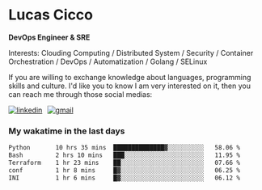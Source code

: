 # Lucas Cicco

**DevOps Engineer & SRE**

Interests: Clouding Computing / Distributed System / Security / Container Orchestration / DevOps / Automatization / Golang / SELinux

If you are willing to exchange knowledge about languages, programming skills and culture. I'd like you to know I am very interested on it, then you can reach me through those social medias:

<div style="display: flex; align-items: center; gap: 10px;">
  <a href="https://www.linkedin.com/in/lucas-vitor-de-cicco" target="_blank">
    <img
      src="https://img.shields.io/badge/-LinkedIn-%230077B5?style=for-the-badge&logo=linkedin&logoColor=white"
      alt="linkedin"
      target="_blank" 
    />
  </a>
  <a href="mailto:lucasvitorx1@gmail.com">
      <img
        src="https://img.shields.io/badge/-Gmail-%23333?style=for-the-badge&logo=gmail&logoColor=white"
        alt="gmail"
        target="_blank"
      />
  </a>
</div>

### My wakatime in the last days

<!--START_SECTION:waka-->

```txt
Python       10 hrs 35 mins  ██████████████▓░░░░░░░░░░   58.06 %
Bash         2 hrs 10 mins   ███░░░░░░░░░░░░░░░░░░░░░░   11.95 %
Terraform    1 hr 23 mins    ██░░░░░░░░░░░░░░░░░░░░░░░   07.66 %
conf         1 hr 8 mins     █▓░░░░░░░░░░░░░░░░░░░░░░░   06.25 %
INI          1 hr 6 mins     █▓░░░░░░░░░░░░░░░░░░░░░░░   06.12 %
```

<!--END_SECTION:waka-->
